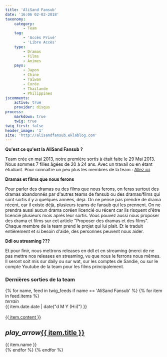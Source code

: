 ```yaml
---
title: 'AliSand Fansub'
date: '16:06 02-02-2018'
taxonomy:
    category:
        - Team
    tag:
        - 'Accès Privé'
        - 'Libre Accès'
    type:
        - Dramas
        - Films
        - Animes
    pays:
        - Japon
        - Chine
        - Taïwan
        - Corée
        - Thaïlande
        - Philippines
jscomments:
    active: true
    provider: disqus
process:
    markdown: true
    twig: true
twig_first: false
header_image: '1'
site: 'http://alisandfansub.eklablog.com'
---
```


**Qu'est ce qu'est la AliSand Fansub ?**

 
Team crée en mai 2013, notre première sortis à était faite le 29 Mai 2013. Nous sommes 7 filles âgées de 20 à 24 ans. Avec un travail ou en étant étudiant. Pour connaître un peu plus les membres de la team : [Allez ici](http://alisandfansub.eklablog.com/presentation-de-la-team-a112744604)

 
**Dramas et films que nous ferons**

 
Pour parler des dramas ou des films que nous ferons, on feras surtout des dramas abandonnés par d'autres teams de fansub ou des dramas/films qui sont sortis il y a quelques années, déjà. On ne pense pas prendre de drama récent, car il existe déjà, plusieurs teams de fansub qui les prennent. On ne prendra aussi aucun drama coréen licencié ou récent car ils risquent d'être licencié plusieurs mois après leur sortis. Vous pouvez aussi nous proposer des drama et films sur cet article "Proposer des dramas et des films".
Chaque membre de la team prend le projet qui lui plait. Et le traduit entièrement et si besoin d'aide, des personnes peuvent nous aider.

 
**Ddl ou streaming ???**

 
Et pour finir, nous mettrons releases en ddl et en streaming (merci de ne pas mettre nos releases en streaming, vu que nous le ferrons nous mêmes. Il seront soit mis sur daily ou sur wat, sur les comptes de Sandie, ou sur le compte Youtube de la team pour les films principalement.


<h3>Dernières sorties de la team</h3>



<div class="row">
{% for name, feed in twig_feeds if name == 'AliSand Fansub' %}
{% for item in feed.items %}
<div class="col s12 m6 l4 xl3">
<div class="card">
<span class="top-icon"><i class="material-icons">terrain</i></span>
<div class="rssincl-itemdate">{{ item.date.date | date("d M Y (H:i)") }}</div><br>
<a href="{{ item.url }}" target="_blank"><div class="item-image">{{ item.content }}</div></a>
 <h2 class="truncate"><i class="tiny material-icons">play_arrow</i><a href="{{ item.url }}" target="_blank">{{ item.title }}</a></h2>
<div class="rssincl-itemfeedtitle">{{ item.name }}</div>
</div>
</div>
{% endfor %}
{% endfor %}
</div>
